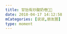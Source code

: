 ```yaml
---
title: 甘饴有炒酸奶卷🌚🌝
date: 2018-04-17 14:12:58
mCategories: [说说,朋友圈]
type: moment
---
```


<div id="pics-20180417141258"></div>

<script src="/lib/moment/pics.js"></script>
<script>
var data = [
    {"link": "2018-04-17_000000.jpeg", "type": "shuoshuo"}
];
picsRender(data, "pics-20180417141258");
</script>
